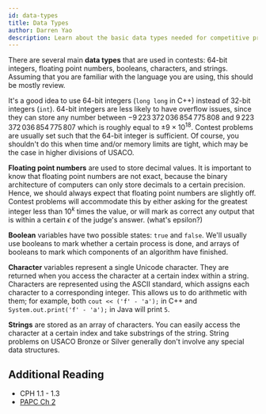 ```yaml
---
id: data-types
title: Data Types
author: Darren Yao
description: Learn about the basic data types needed for competitive programming.
---
```


There are several main **data types** that are used in contests: 64-bit integers, floating point numbers, booleans, characters, and strings. Assuming that you are familiar with the language you are using, this should be mostly review.

It's a good idea to use 64-bit integers (`long long` in C++) instead of 32-bit integers (`int`). 64-bit integers are less likely to have overflow issues, since they can store any number between $-9\,223\,372\,036\,854\,775\,808$ and $9\,223\,372\,036\,854\,775\,807$ which is roughly equal to $\pm 9 \times 10^{18}$. Contest problems are usually set such that the 64-bit integer is sufficient. Of course, you shouldn't do this when time and/or memory limits are tight, which may be the case in higher divisions of USACO.

**Floating point numbers** are used to store decimal values. It is important to know that floating point numbers are not exact, because the binary architecture of computers can only store decimals to a certain precision. Hence, we should always expect that floating point numbers are slightly off. Contest problems will accommodate this by either asking for the greatest integer less than $10^k$ times the value, or will mark as correct any output that is within a certain $\epsilon$ of the judge's answer. (what's epsilon?)

**Boolean** variables have two possible states: `true` and `false`. We'll usually use booleans to mark whether a certain process is done, and arrays of booleans to mark which components of an algorithm have finished.

**Character** variables represent a single Unicode character. They are returned when you access the character at a certain index within a string. Characters are represented using the ASCII standard, which assigns each character to a corresponding integer. This allows us to do arithmetic with them; for example, both `cout << ('f' - 'a');` in C++ and `System.out.print('f' - 'a');` in Java will print `5`.

**Strings** are stored as an array of characters. You can easily access the character at a certain index and take substrings of the string. String problems on USACO Bronze or Silver generally don't involve any special data structures.

## Additional Reading

 - CPH 1.1 - 1.3
 - [PAPC Ch 2](http://www.csc.kth.se/~jsannemo/slask/main.pdf)
